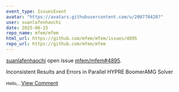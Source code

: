 ```yaml
---
event_type: IssuesEvent
avatar: "https://avatars.githubusercontent.com/u/200778428?"
user: suanlafenhaochi
date: 2025-06-15
repo_name: mfem/mfem
html_url: https://github.com/mfem/mfem/issues/4895
repo_url: https://github.com/mfem/mfem
---
```


<a href='https://github.com/suanlafenhaochi' target='_blank'>suanlafenhaochi</a> open issue <a href='https://github.com/mfem/mfem/issues/4895' target='_blank'>mfem/mfem#4895</a>.

<p>Inconsistent Results and Errors in Parallel HYPRE BoomerAMG Solver</p><small>Hello,...</small><a href='https://github.com/mfem/mfem/issues/4895' target='_blank'>View Comment</a>